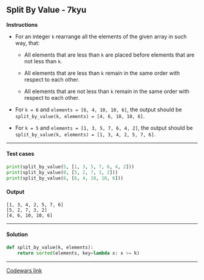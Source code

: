 ## Split By Value - 7kyu

**Instructions**

- For an integer `k` rearrange all the elements of the given array in such way, that:

    - All elements that are less than `k` are placed before elements that are not less than `k`.
    
    - All elements that are less than `k` remain in the same order with respect to each other.
    
    - All elements that are not less than `k` remain in the same order with respect to each other.

- For `k = 6` and `elements = [6, 4, 10, 10, 6]`, the output should be `split_by_value(k, elements) = [4, 6, 10, 10, 6]`.

- For `k = 5` and `elements = [1, 3, 5, 7, 6, 4, 2]`, the output should be `split_by_value(k, elements) = [1, 3, 4, 2, 5, 7, 6]`.

---

#### Test cases

```python
print(split_by_value(5, [1, 3, 5, 7, 6, 4, 2]))
print(split_by_value(0, [5, 2, 7, 3, 2]))
print(split_by_value(6, [6, 4, 10, 10, 6]))
```

#### Output 

```
[1, 3, 4, 2, 5, 7, 6]
[5, 2, 7, 3, 2]
[4, 6, 10, 10, 6]
```

---

#### Solution

```python
def split_by_value(k, elements):
    return sorted(elements, key=lambda x: x >= k)
```

---

[Codewars link](https://www.codewars.com/kata/5a433c7a8f27f23bb00000dc)
